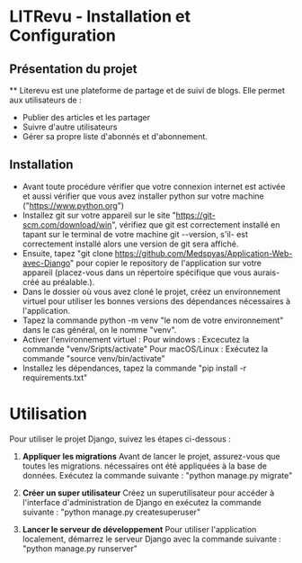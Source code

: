 # LITRevu - Installation et Configuration 

## Présentation du projet

** Literevu est une plateforme de partage et de suivi de blogs. Elle permet aux utilisateurs de :
- Publier des articles et les partager
- Suivre d'autre utilisateurs
- Gérer sa propre liste d'abonnés et d'abonnement.

## Installation


- Avant toute procédure vérifier que votre connexion internet est activée et aussi vérifier que vous avez installer python sur votre machine ("https://www.python.org")
- Installez git sur votre appareil sur le site "https://git-scm.com/download/win", vérifiez que git est correctement installé en tapant sur le terminal de votre machine git --version, s'il- est correctement installé alors une version de git sera affiché.
- Ensuite, tapez "git clone https://github.com/Medspyas/Application-Web-avec-Django" pour copier le repository de l'application sur votre appareil (placez-vous dans un répertoire spécifique que vous aurais- créé au préalable.).
- Dans le dossier où vous avez cloné le projet, créez un environnement virtuel pour utiliser les bonnes versions des dépendances nécessaires à l'application.
- Tapez la commande python -m venv "le nom de votre environnement" dans le cas général, on le nomme "venv".
- Activer l'environnement virtuel : Pour windows : Excecutez la commande "venv/Sripts/activate" Pour macOS/Linux : Exécutez la commande "source venv/bin/activate"
- Installez les dépendances, tapez la commande "pip install -r requirements.txt"


# Utilisation

Pour utiliser le projet Django, suivez les étapes ci-dessous : 
1. **Appliquer les migrations**
Avant de lancer le projet, assurez-vous que toutes les migrations. 
nécessaires ont été appliquées à la base de données. Exécutez la commande suivante :
"python manage.py migrate"

2. **Créer un super utilisateur**
Créez un superutilisateur pour accéder à l'interface d'administration de Django en exécutez la commande suivante : 
"python manage.py createsuperuser"
    
3. **Lancer le serveur de développement**
Pour utiliser l'application localement, démarrez le serveur Django avec la commande suivante :
"python manage.py runserver"
